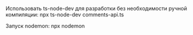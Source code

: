 Использовать ts-node-dev для разработки без необходимости ручной компиляции: npx ts-node-dev comments-api.ts

Запуск nodemon: npx nodemon